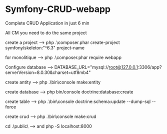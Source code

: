 # Symfony-CRUD-webapp
Complete CRUD Application in just 6 min

All CM you need to do the same project 

create a project --> php .\composer.phar create-project symfony/skeleton:"^6.3" project-name

for monolitique --> php  .\composer.phar require webapp

Configure database --> DATABASE_URL="mysql://root@127.0.0.1:3306/app?serverVersion=8.0.30&charset=utf8mb4"

create antity --> php .\bin\console make:entity

create database --> php bin/console doctrine:database:create

create table --> php .\bin\console doctrine:schema:update --dump-sql --force

create crud --> php .\bin\console make:crud

cd .\public\ --> and php -S localhost:8000